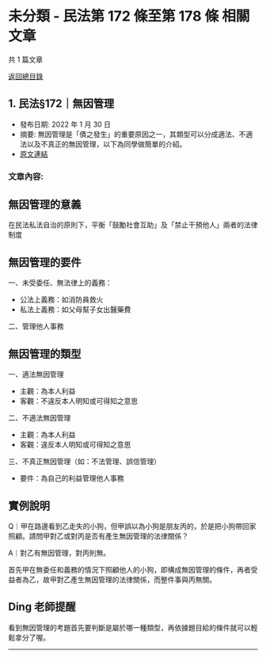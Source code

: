# 未分類 - 民法第 172 條至第 178 條 相關文章

共 1 篇文章

[返回總目錄](00_總目錄.md)

## 1. 民法§172｜無因管理

- 發布日期: 2022 年 1 月 30 日
- 摘要: 無因管理是「債之發生」的重要原因之一，其類型可以分成適法、不適法以及不真正的無因管理，以下為同學做簡單的介紹。
- [原文連結](https://www.jasper-realestate.com/%e6%b0%91%e6%b3%95%c2%a7172%ef%bd%9c%e7%84%a1%e5%9b%a0%e7%ae%a1%e7%90%86/)

### 文章內容:

## 無因管理的意義

在民法私法自治的原則下，平衡「鼓勵社會互助」及「禁止干預他人」兩者的法律制度

## 無因管理的要件

一、未受委任、無法律上的義務：

- 公法上義務：如消防員救火
- 私法上義務：如父母幫子女出醫藥費

二、管理他人事務

## 無因管理的類型

一、適法無因管理

- 主觀：為本人利益
- 客觀：不違反本人明知或可得知之意思

二、不適法無因管理

- 主觀：為本人利益
- 客觀：違反本人明知或可得知之意思

三、不真正無因管理（如：不法管理、誤信管理）

- 要件：為自己的利益管理他人事務

## 實例說明

Q｜甲在路邊看到乙走失的小狗，但甲誤以為小狗是朋友丙的，於是把小狗帶回家照顧。請問甲對乙或對丙是否有產生無因管理的法律關係？

A｜對乙有無因管理，對丙則無。

首先甲在無委任和義務的情況下照顧他人的小狗，即構成無因管理的條件，再者受益者為乙，故甲對乙產生無因管理的法律關係，而整件事與丙無關。

## Ding 老師提醒

看到無因管理的考題首先要判斷是屬於哪一種類型，再依據題目給的條件就可以輕鬆拿分了喔。

---

